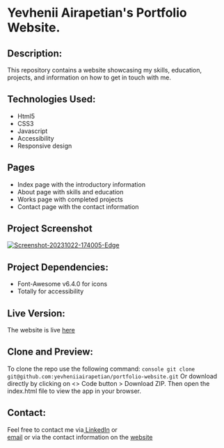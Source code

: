 # Yevhenii Airapetian's Portfolio Website.
## Description:
This repository contains a website showcasing my skills, education, projects, and information on how to get in touch with me.

## Technologies Used:
- Html5
- CSS3
- Javascript
- Accessibility
- Responsive design

## Pages
- Index page with the introductory information
- About page with skills and education
- Works page with completed projects
- Contact page with the contact information

## Project Screenshot
<a href="https://ibb.co/SwK40CN"><img src="https://i.ibb.co/YBtF8s2/Screenshot-20231022-174005-Edge.jpg" alt="Screenshot-20231022-174005-Edge" border="0" /></a>


## Project Dependencies:
- Font-Awesome v6.4.0 for icons
- Totally for accessibility
  
## Live Version:
The website is live [here](https://yevheniiairapetian.github.io/portfolio-website/)

## Clone and Preview:
To clone the repo use the following command:
```console git clone git@github.com:yevheniiairapetian/portfolio-website.git```
Or download directly by clicking on <> Code button > Download ZIP. Then open the index.html file to view the app in your browser.

## Contact:
Feel free to contact me via[ LinkedIn](https://www.linkedin.com/in/yevhenii-airapetian/) or  
[email](mailto:sonkozhenia11@gmail.com) or 
via the contact information on the [website](https://yevheniiairapetian.github.io/portfolio-website/contact.html) 

